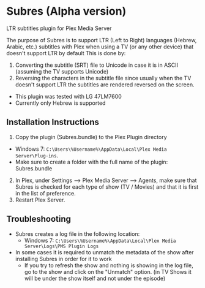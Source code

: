Subres (Alpha version)
=======================

LTR subtitles plugin for Plex Media Server 

The purpose of Subres is to support LTR (Left to Right) languages (Hebrew, Arabic, etc.) subtitles with Plex when using a TV (or any other device) that doesn't support LTR by default
This is done by:
  1. Converting the subtitle (SRT) file to Unicode in case it is in ASCII (assuming the TV supports Unicode)
  2. Reversing the characters in the subtitle file since usually when the TV doesn't support LTR the subtitles are rendered reversed on the screen.
  
* This plugin was tested with LG 47LM7600
* Currently only Hebrew is supported

Installation Instructions
-------------------------
1. Copy the plugin (Subres.bundle) to the Plex Plugin directory 
  * Windows 7: `C:\Users\%Username%\AppData\Local\Plex Media Server\Plug-ins`.
  * Make sure to create a folder with the full name of the plugin: Subres.bundle
2. In Plex, under Settings --> Plex Media Server --> Agents, make sure that Subres is checked for each type of show (TV / Movies) and that it is first in the list of preference.
3. Restart Plex Server.

Troubleshooting
---------------
* Subres creates a log file in the following location: 
  * Windows 7: `C:\Users\%Username%\AppData\Local\Plex Media Server\Logs\PMS Plugin Logs`
* In some cases it is required to unmatch the metadata of the show after installing Subres in order for it to work
  * If you try to refresh the show and nothing is showing in the log file, go to the show and click on the "Unmatch" option. (in TV Shows it will be under the show itself and not under the episode)
